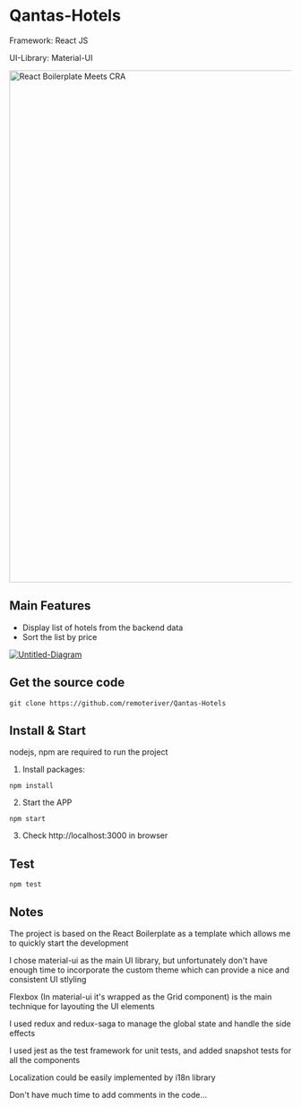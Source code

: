 <h1>Qantas-Hotels</h1>
 <p>Framework: React JS</p>
 <p>UI-Library: Material-UI</p>
 <img width="914" alt="React Boilerplate Meets CRA" src="https://user-images.githubusercontent.com/3495307/80274591-2d5daa00-86e4-11ea-8fba-404f1cdba87e.png" align="center">
 


## Main Features
- Display list of hotels from the backend data
- Sort the list by price

 <a href="https://ibb.co/vjwWFgb"><img src="https://i.ibb.co/P6myL3R/Untitled-Diagram.jpg" alt="Untitled-Diagram" border="0"></a>

## Get the source code

```shell
git clone https://github.com/remoteriver/Qantas-Hotels
```

## Install & Start

nodejs, npm are required to run the project

1. Install packages:

```shell
npm install
```

2. Start the APP

```shell
npm start
```

3. Check http://localhost:3000 in browser

## Test

```shell
npm test
```

## Notes

The project is based on the React Boilerplate as a template which allows me to quickly start the development

I chose material-ui as the main UI library, but unfortunately don't have enough time to incorporate the custom theme which can provide a nice and consistent UI stlyling

Flexbox (In material-ui it's wrapped as the Grid component) is the main technique for layouting the UI elements

I used redux and redux-saga to manage the global state and handle the side effects

I used jest as the test framework for unit tests, and added snapshot tests for all the components 

Localization could be easily implemented by i18n library

Don't have much time to add comments in the code... 

